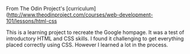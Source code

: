 From The Odin Project's [curriculum](http://www.theodinproject.com/courses/web-development-101/lessons/html-css

This is a learning project to recreate the Google hompage. It was a test of introductory HTML and CSS skills.
I found it challenging to get everything placed correctly using CSS. However I learned a lot in the process.
